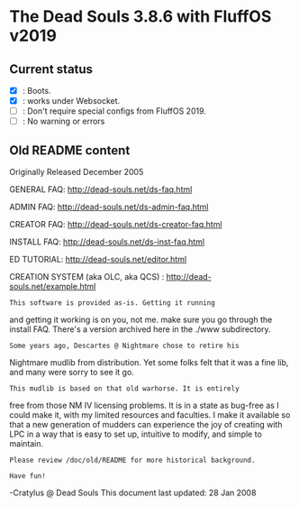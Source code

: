 # The Dead Souls 3.8.6 with FluffOS v2019

## Current status

- [X] : Boots.
- [X] : works under Websocket.
- [ ] : Don't require special configs from FluffOS 2019.
- [ ] : No warning or errors

## Old README content

Originally Released December 2005

GENERAL FAQ: http://dead-souls.net/ds-faq.html

ADMIN FAQ: http://dead-souls.net/ds-admin-faq.html

CREATOR FAQ: http://dead-souls.net/ds-creator-faq.html

INSTALL FAQ: http://dead-souls.net/ds-inst-faq.html

ED TUTORIAL: http://dead-souls.net/editor.html

CREATION SYSTEM (aka OLC, aka QCS) : http://dead-souls.net/example.html

	This software is provided as-is. Getting it running
and getting it working is on you, not me. make sure you go
through the install FAQ. There's a version archived here in 
the ./www subdirectory.

	Some years ago, Descartes @ Nightmare chose to retire his
Nightmare mudlib from distribution. Yet some folks felt
that it was a fine lib, and many were sorry to see it go.

	This mudlib is based on that old warhorse. It is entirely
free from those NM IV licensing problems. It is in a state
as bug-free as I could make it, with my limited resources
and faculties. I make it available so that a new generation of
mudders can experience the joy of creating with LPC in a way
that is easy to set up, intuitive to modify, and simple to maintain.

	Please review /doc/old/README for more historical background.

	Have fun!

-Cratylus @ Dead Souls
This document last updated: 28 Jan 2008
